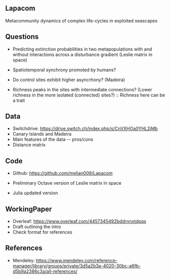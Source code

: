 ## Lapacom
Metacommunity dynamics of complex life-cycles in exploited seascapes

## Questions

* Predicting extinction probabilities in two metapopulations with and without interactions across a disturbance gradient (Leslie matrix in space)

* Spatiotemporal synchrony promoted by humans?

* Do control sites exhibit higher asyncrhony? (Madeira)

* Richness peaks in the sites with intermediate connections? (Lower richness in the more isolated (connected) sites?) :: Richness here can be a trait

## Data

* Switchdrive: https://drive.switch.ch/index.php/s/CnVXHOa0YHL2iMb
* Canary Islands and Madeira 
* Main features of the data -- pros/cons
* Distance matrix 
        
## Code 

* Github: https://github.com/melian009/Lapacom

* Preliminary Octave version of Leslie matrix in space 
* Julia updated version

## WorkingPaper

* Overleaf: https://www.overleaf.com/4457345492bddrnnxtdpqs
* Draft outlining the intro 
* Check format for references

## References

* Mendeley: https://www.mendeley.com/reference-manager/library/groups/private/3d5a2b3a-4020-30bc-a6fb-d5b9a2386c3a/all-references/
